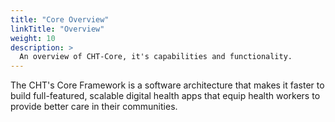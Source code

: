 ```yaml
---
title: "Core Overview"
linkTitle: "Overview"
weight: 10
description: >
  An overview of CHT-Core, it's capabilities and functionality.
---
```


The CHT's Core Framework is a software architecture that makes it faster to build full-featured, scalable digital health apps that equip health workers to provide better care in their communities.